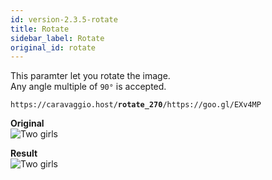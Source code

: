 ```yaml
---
id: version-2.3.5-rotate
title: Rotate
sidebar_label: Rotate
original_id: rotate
---
```


This paramter let you rotate the image.    
Any angle multiple of `90°` is accepted.

<pre><code class="hljs css html" data-preview>https://caravaggio.host/<strong>rotate_270</strong>/https://goo.gl/EXv4MP</code></pre>

**Original**     
![Two girls](assets/example/girls_small.jpeg)

**Result**     
![Two girls](assets/example/rotate.jpeg)
